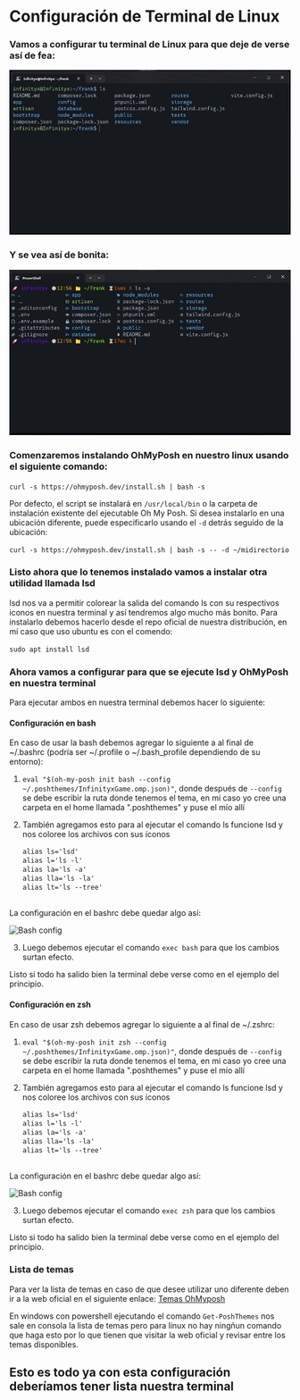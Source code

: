 # Configuración de Terminal de Linux

### Vamos a configurar tu terminal de Linux para que deje de verse así de fea:

![Linux Terminal Old](Linux.Terminal/Linux-Terminal-Empty.jpg) 

### Y se vea así de bonita:

![Linux Terminal New](Linux.Terminal/Linux-Terminal-Full.jpg) 

### Comenzaremos instalando OhMyPosh en nuestro linux usando el siguiente comando:

```curl -s https://ohmyposh.dev/install.sh | bash -s```

Por defecto, el script se instalará en `/usr/local/bin` o la carpeta de instalación existente del ejecutable Oh My Posh. Si desea instalarlo en una ubicación diferente, puede especificarlo usando el `-d` detrás seguido de la ubicación:

```curl -s https://ohmyposh.dev/install.sh | bash -s -- -d ~/midirectorio```

### Listo ahora que lo tenemos instalado vamos a instalar otra utilidad llamada lsd

lsd nos va a permitir colorear la salida del comando ls con su respectivos iconos en nuestra terminal y así tendremos algo mucho más bonito. Para instalarlo debemos hacerlo desde el repo oficial de nuestra distribución, en mi caso que uso ubuntu es con el comendo: 

```sudo apt install lsd```

### Ahora vamos a configurar para que se ejecute lsd y OhMyPosh en nuestra terminal

Para ejecutar ambos en nuestra terminal debemos hacer lo siguiente:

#### Configuración en bash
En caso de usar la bash debemos agregar lo siguiente a al final de ~/.bashrc (podría ser ~/.profile o ~/.bash_profile dependiendo de su entorno):

1. ```eval "$(oh-my-posh init bash --config ~/.poshthemes/InfinityxGame.omp.json)"```, donde después de ```--config``` se debe escribir la ruta donde tenemos el tema, en mi caso yo cree una carpeta en el home llamada ".poshthemes" y puse el mío allí

2. También agregamos esto para al ejecutar el comando ls funcione lsd y nos coloree los archivos con sus íconos
    ```
    alias ls='lsd'
    alias l='ls -l'
    alias la='ls -a'
    alias lla='ls -la'
    alias lt='ls --tree'
          
La configuración en el bashrc debe quedar algo así:

![Bash config](Linux.Terminal/Linux-Bash-Config.jpg) 

3. Luego debemos ejecutar el comando  `exec bash` para que los cambios surtan efecto.

Listo si todo ha salido bien la terminal debe verse como en el ejemplo del principio.

#### Configuración en zsh

En caso de usar zsh debemos agregar lo siguiente a al final de ~/.zshrc:

1. ```eval "$(oh-my-posh init zsh --config ~/.poshthemes/InfinityxGame.omp.json)"```, donde después de ```--config``` se debe escribir la ruta donde tenemos el tema, en mi caso yo cree una carpeta en el home llamada ".poshthemes" y puse el mío allí

2. También agregamos esto para al ejecutar el comando ls funcione lsd y nos coloree los archivos con sus íconos
    ```
    alias ls='lsd'
    alias l='ls -l'
    alias la='ls -a'
    alias lla='ls -la'
    alias lt='ls --tree'
          
La configuración en el bashrc debe quedar algo así:

![Bash config](Linux.Terminal/Linux-Zsh-Config.jpg) 

3. Luego debemos ejecutar el comando  `exec zsh` para que los cambios surtan efecto.

Listo si todo ha salido bien la terminal debe verse como en el ejemplo del principio.

### Lista de temas

Para ver la lista de temas en caso de que desee utilizar uno diferente deben ir a la web oficial en el siguiente enlace: [Temas OhMyposh](https://ohmyposh.dev/docs/themes) 

En windows con powershell ejecutando el comando `Get-PoshThemes` nos sale en consola la lista de temas pero para linux no hay ningñun comando que haga esto por lo que tienen que visitar la web oficial y revisar entre los temas disponibles.

## Esto es todo ya con esta configuración deberíamos tener lista nuestra terminal 

